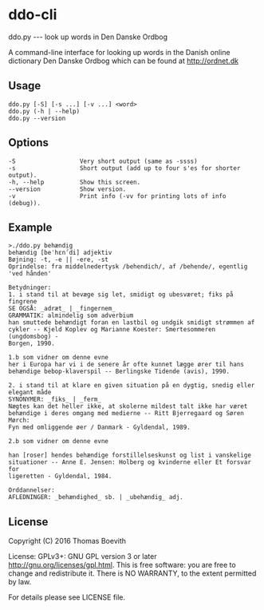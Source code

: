 # ddo-cli

ddo.py --- look up words in Den Danske Ordbog

A command-line interface for looking up words in the Danish online dictionary
Den Danske Ordbog which can be found at http://ordnet.dk

## Usage
    ddo.py [-S] [-s ...] [-v ...] <word>
    ddo.py (-h | --help)
    ddo.py --version

## Options
    -S                  Very short output (same as -ssss)
    -s                  Short output (add up to four s'es for shorter output).
    -h, --help          Show this screen.
    --version           Show version.
    -v                  Print info (-vv for printing lots of info (debug)).

## Example
    >./ddo.py behændig
    behændig [beˈhεnˀdi] adjektiv
    Bøjning: -t, -e || -ere, -st
    Oprindelse: fra middelnedertysk /behendich/, af /behende/, egentlig 'ved hånden'

    Betydninger:
    1. i stand til at bevæge sig let, smidigt og ubesværet; fiks på fingrene
    SE OGSÅ: _adræt_ | _fingernem_
    GRAMMATIK: almindelig som adverbium
    han smuttede behændigt foran en lastbil og undgik smidigt strømmen af
    cykler -- Kjeld Koplev og Marianne Koester: Smertesommeren (ungdomsbog) -
    Borgen, 1990.

    1.b som vidner om denne evne
    her i Europa har vi i de senere år ofte kunnet lægge ører til hans
    behændige bebop-klaverspil -- Berlingske Tidende (avis), 1990.

    2. i stand til at klare en given situation på en dygtig, snedig eller elegant måde
    SYNONYMER: _fiks_ | _ferm_
    Nægtes kan det heller ikke, at skolerne mildest talt ikke har været
    behændige i deres omgang med medierne -- Ritt Bjerregaard og Søren Mørch:
    Fyn med omliggende øer / Danmark - Gyldendal, 1989.

    2.b som vidner om denne evne

    han [roser] hendes behændige forstillelseskunst og list i vanskelige
    situationer -- Anne E. Jensen: Holberg og kvinderne eller Et forsvar for
    ligeretten - Gyldendal, 1984.

    Orddannelser:
    AFLEDNINGER: _behændighed_ sb. | _ubehændig_ adj.

## License
Copyright (C) 2016 Thomas Boevith

License: GPLv3+: GNU GPL version 3 or later <http://gnu.org/licenses/gpl.html>.
This is free software: you are free to change and redistribute it. There is NO
WARRANTY, to the extent permitted by law.

For details please see LICENSE file.

